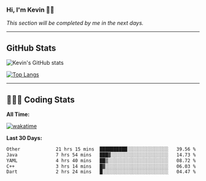 ### Hi, I'm Kevin 👋🏻

_This section will be completed by me in the next days._


--- 
## GitHub Stats
![Kevin's GitHub stats](https://github-readme-stats.vercel.app/api?username=kevin-kraus&show_icons=true&theme=dark)

[![Top Langs](https://github-readme-stats.vercel.app/api/top-langs/?username=kevin-kraus&layout=compact&theme=dark)]()

---
## 🧑🏻‍💻 Coding Stats

**All Time:**

[![wakatime](https://wakatime.com/badge/user/2ee1869b-72a2-4c21-b5f7-e95432f5a1cf.svg?style=flat)](https://wakatime.com/@2ee1869b-72a2-4c21-b5f7-e95432f5a1cf)

**Last 30 Days:**

<!--START_SECTION:waka-->

```txt
Other             21 hrs 15 mins  ██████████░░░░░░░░░░░░░░░   39.56 %
Java              7 hrs 54 mins   ███▓░░░░░░░░░░░░░░░░░░░░░   14.73 %
YAML              4 hrs 40 mins   ██▒░░░░░░░░░░░░░░░░░░░░░░   08.72 %
C++               3 hrs 14 mins   █▓░░░░░░░░░░░░░░░░░░░░░░░   06.03 %
Dart              2 hrs 24 mins   █░░░░░░░░░░░░░░░░░░░░░░░░   04.47 %
```

<!--END_SECTION:waka-->
